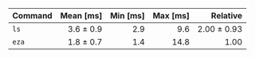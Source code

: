 | Command | Mean [ms] | Min [ms] | Max [ms] | Relative |
|:---|---:|---:|---:|---:|
| `ls` | 3.6 ± 0.9 | 2.9 | 9.6 | 2.00 ± 0.93 |
| `eza` | 1.8 ± 0.7 | 1.4 | 14.8 | 1.00 |
